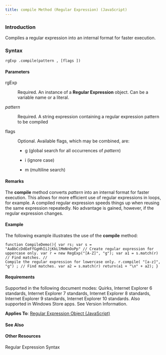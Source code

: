 ```yaml
---
title: compile Method (Regular Expression) (JavaScript)
---
```


### Introduction 

 Compiles a regular expression into an internal format for faster execution.

### Syntax 

```
rgExp .compile(pattern , [flags ])
```

#### Parameters 

<div id="sectionSection0" class="section" name="collapseableSection" style="" expanded="true">
  <dl class="authored">
    <dt>
      <span class="parameter" sdata="paramReference" xmlns:util="util">rgExp</span>
    </dt>
    <dd>
      <p xmlns:util="util">
        Required. An instance of a <b>Regular Expression</b> object. Can be a variable name or a literal.
      </p>
    </dd>
    <dt>
      <i xmlns:util="util">pattern</i>
    </dt>
    <dd>
      <p xmlns:util="util">
        Required. A string expression containing a regular expression pattern to be compiled
      </p>
    </dd>
    <dt>
      <span class="parameter" sdata="paramReference" xmlns:util="util">flags</span>
    </dt>
    <dd>
      <p xmlns:util="util">
        Optional. Available flags, which may be combined, are:
      </p>
      <ul xmlns:util="util">
        <li>
          <p>
            g (global search for all occurrences of <i>pattern</i>)
          </p>
        </li>
        <li>
          <p>
            i (ignore case)
          </p>
        </li>
        <li>
          <p>
            m (multiline search)
          </p>
        </li>
      </ul>
    </dd>
  </dl>
</div>

#### Remarks 

<div id="languageReferenceRemarksSection" class="section" name="collapseableSection" style="">
  <p xmlns:util="util">
    The <b>compile</b> method converts <i>pattern</i> into an internal format for faster execution. This allows for more efficient use of regular expressions in loops, for example. A compiled regular
    expression speeds things up when reusing the same expression repeatedly. No advantage is gained, however, if the regular expression changes.
  </p>
</div>

#### Example 

<p xmlns:util="util">
  The following example illustrates the use of the <b>compile</b> method:
</p>

```
function CompileDemo(){ var rs; var s = "AaBbCcDdEeFfGgHhIiJjKkLlMmNnOoPp" // Create regular expression for uppercase only. var r = new RegExp("[A-Z]", "g"); var a1 = s.match(r) // Find matches. //
Compile the regular expression for lowercase only. r.compile( "[a-z]", "g") ; // Find matches. var a2 = s.match(r) return(a1 + "\n" + a2); }
```

#### Requirements 

<div id="requirementsTitleSection" class="section" name="collapseableSection" style="">
  <p xmlns:util="util"></p>
  <p>
    Supported in the following document modes: Quirks, Internet Explorer 6 standards, Internet Explorer 7 standards, Internet Explorer 8 standards, Internet Explorer 9 standards, Internet Explorer 10
    standards. Also supported in Windows Store apps. See Version Information.
  </p>
  <p xmlns:util="util">
    <b>Applies To</b>: <span sdata="link"><a href="346aa83e-a045-47ea-acae-b42c7b121534.htm">Regular Expression Object (JavaScript)</a></span>
  </p>
</div>

#### See Also 

<div id="seeAlsoSection" class="section" name="collapseableSection" style="">
  <h4 class="subHeading">
    Other Resources
  </h4>
  <div class="seeAlsoStyle">
    <span sdata="link" xmlns:util="util">Regular Expression Syntax</span>
  </div>
</div>

